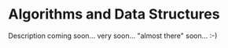Algorithms and Data Structures
==============================

Description coming soon... very soon... "almost there" soon... :-)
